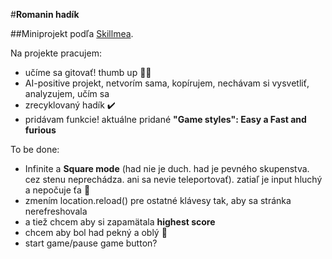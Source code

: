 #**Romanin hadík**  

##Miniprojekt podľa [Skillmea](https://skillmea.sk/student/online-kurzy/rob-hry-v-javascripte).  

Na projekte pracujem: 
- učíme sa gitovať! thumb up 👍🏽
- AI-positive projekt, netvorím sama, kopírujem, nechávam si vysvetliť, analyzujem, učím sa
- zrecyklovaný hadík ✔️
- pridávam funkcie! aktuálne pridané **"Game styles": Easy a Fast and furious**

To be done:
- Infinite a **Square mode** (had nie je duch. had je pevného skupenstva. cez stenu neprechádza. ani sa nevie teleportovať). zatiaľ je input hluchý a nepočuje ťa 🙉
- zmením location.reload() pre ostatné klávesy tak, aby sa stránka nerefreshovala
- a tiež chcem aby si zapamätala **highest score**
- chcem aby bol had pekný a oblý 🐍
- start game/pause game button?
